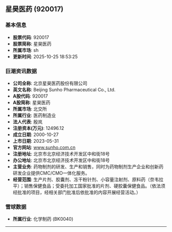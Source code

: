## 星昊医药 (920017)

### 基本信息

- **股票代码**: 920017
- **股票简称**: 星昊医药
- **所属市场**: sh
- **更新时间**: 2025-10-25 18:53:25

### 巨潮资讯数据

- **公司全称**: 北京星昊医药股份有限公司
- **英文名称**: Beijing Sunho Pharmaceutical Co., Ltd.
- **A股代码**: 920017
- **A股简称**: 星昊医药
- **所属市场**: 北交所
- **所属行业**: 医药制造业
- **法人代表**: 殷岚
- **注册资本(万元)**: 12496.12
- **成立日期**: 2000-10-27
- **上市日期**: 2023-05-31
- **官方网站**: www.sunho.com.cn
- **注册地址**: 北京市北京经济技术开发区中和街18号
- **办公地址**: 北京市北京经济技术开发区中和街18号
- **主营业务**: 药物制剂的研发、生产和销售，同时为药物制剂生产企业和创新药研发企业提供CMC/CMO一体化服务。
- **经营范围**: 生产片剂、胶囊剂、冻干粉针剂、小容量注射剂、原料药（奈韦拉平）；销售保健食品；受委托加工国家批准的片剂、硬胶囊保健食品。（依法须经批准的项目，经相关部门批准后依批准的内容开展经营活动。）

### 雪球数据

- **所属行业**: 化学制药 (BK0040)

---